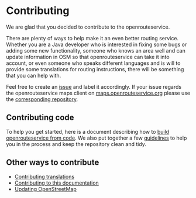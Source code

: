 # Contributing

We are glad that you decided to contribute to the openrouteservice.

There are plenty of ways to help make it an even better routing service.
Whether you are a Java developer who is interested in fixing
some bugs or adding some new functionality, someone who knows an area well and
can update information in OSM so that openrouteservice can take it into
account, or even someone who speaks different languages and is will to provide
some translations for routing instructions, there will be something that you
can help with.

Feel free to create an [issue](https://github.com/GIScience/openrouteservice/issues) and label it accordingly.
If your issue regards the openrouteservice maps client on [maps.openrouteservice.org](https://maps.openrouteservice.org)
please use the [corresponding repository](https://github.com/GIScience/ors-maps-client/issues).

## Contributing code

To help you get started, here is a document describing how to [build openrouteservice from code](/run-instance/building-from-source.md).
We also put together a few [guidelines](https://github.com/GIScience/openrouteservice/blob/main/CONTRIBUTE.md)
to help you in the process and keep the repository clean and tidy.

## Other ways to contribute

* [Contributing translations](contributing-translations)
* [Contributing to this documentation](backend-documentation)
* [Updating OpenStreetMap](https://wiki.openstreetmap.org/wiki/Beginners%27_guide)
